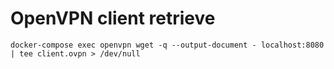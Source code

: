 # OpenVPN client retrieve
```shell
docker-compose exec openvpn wget -q --output-document - localhost:8080 | tee client.ovpn > /dev/null
```